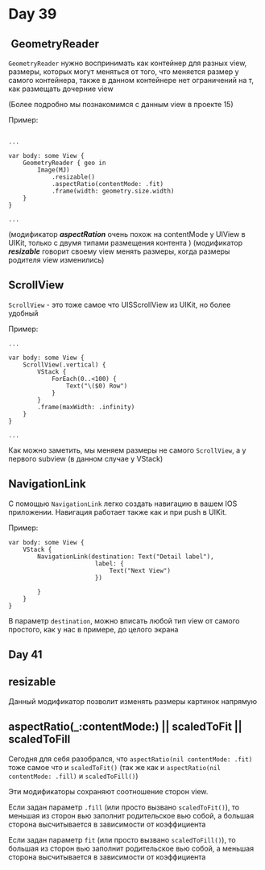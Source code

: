 #  Day 39

##  GeometryReader

`GeometryReader` нужно воспринимать как контейнер для разных view, размеры, которых могут меняться от того, что меняется размер у самого контейнера, также в данном контейнере нет ограничений на т, как размещать дочерние view

(Более подробно мы познакомимся с данным view в проекте 15)

Пример: 

```

...

var body: some View { 
	GeometryReader { geo in 
		Image(MJ)
			.resizable()
			.aspectRatio(contentMode: .fit)
			.frame(width: geometry.size.width)
	}
}

...

```

(модификатор ***aspectRation*** очень похож на  contentMode у UIView в UIKit, только с двумя типами размещения контента )
(модификатор ***resizable*** говорит своему view менять размеры, когда размеры родителя view изменились)


## ScrollView

`ScrollView` - это тоже самое что UISScrollView из UIKit, но более удобный

Пример: 

```
...

var body: some View { 
	ScrollView(.vertical) {
		VStack { 
			ForEach(0..<100) { 
				Text("\($0) Row")
			}
		}
		.frame(maxWidth: .infinity)
	}
}

...

```

Как можно заметить, мы меняем размеры не самого `ScrollView`, а у первого subview (в  данном случае у VStack)

## NavigationLink

С помощью `NavigationLink` легко создать навигацию в вашем IOS приложении. Навигация работает также как и при push в UIKit. 

Пример: 

```
var body: some View {
	VStack { 
		NavigationLink(destination: Text("Detail label"), 
					    label: {
							Text("Next View")
						}) 
		
		}
	}
}

```

В параметр `destination`, можно вписать любой тип view от самого простого, как у нас в примере, до целого экрана

## Day 41

## resizable

Данный модификатор позволит изменять размеры картинок напрямую 

## aspectRatio(_:contentMode:) || scaledToFit || scaledToFill

Сегодня для себя разобрался, что `aspectRatio(nil contentMode: .fit)` тоже самое что и `scaledToFit()` (так же как и `aspectRatio(nil contentMode: .fill)` и `scaledToFill()`)

Эти модификаторы сохраняют соотношение сторон view.

Если задан параметр `.fill` (или просто вызвано `scaledToFit()`), то меньшая из сторон вью заполнит родительское вью собой, а большая сторона высчитывается в зависимости от коэффициента

Если задан параметр `fit` (или просто вызвано `scaledToFill()`), то большая из сторон вью заполнит родительское вью собой, а меньшая сторона высчитывается в зависимости от коэффициента
